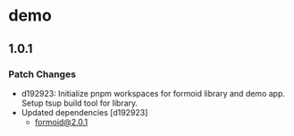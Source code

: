# demo

## 1.0.1

### Patch Changes

- d192923: Initialize pnpm workspaces for formoid library and demo app. Setup tsup build tool for library.
- Updated dependencies [d192923]
  - formoid@2.0.1
